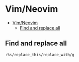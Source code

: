 # Vim/Neovim
<!--ts-->
* [Vim/Neovim](vim.md#vimneovim)
   * [Find and replace all](vim.md#find-and-replace-all)

<!-- Added by: runner, at: Tue May 25 16:25:43 UTC 2021 -->

<!--te-->

## Find and replace all
```vim
:%s/replace_this/replace_with/g
```
